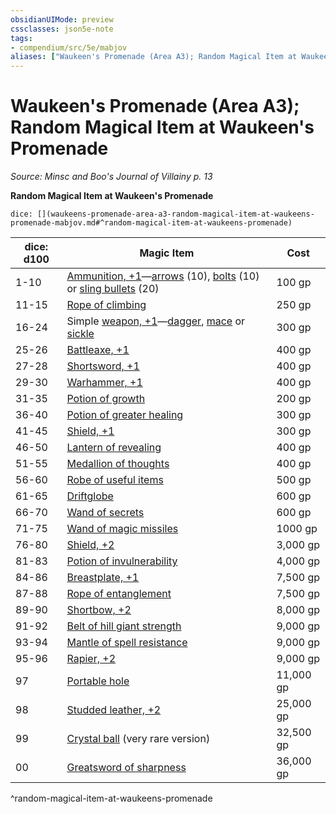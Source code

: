 ```yaml
---
obsidianUIMode: preview
cssclasses: json5e-note
tags:
- compendium/src/5e/mabjov
aliases: ["Waukeen's Promenade (Area A3); Random Magical Item at Waukeen's Promenade"]
---
```

# Waukeen's Promenade (Area A3); Random Magical Item at Waukeen's Promenade
*Source: Minsc and Boo's Journal of Villainy p. 13* 

**Random Magical Item at Waukeen's Promenade**

`dice: [](waukeens-promenade-area-a3-random-magical-item-at-waukeens-promenade-mabjov.md#^random-magical-item-at-waukeens-promenade)`

| dice: d100 | Magic Item | Cost |
|------------|------------|------|
| 1-10 | [Ammunition, +1](/Systems/5e/items/1-ammunition.md)—[arrows](/Systems/5e/items/1-ammunition.md) (10), [bolts](/Systems/5e/items/1-ammunition.md) (10) or [sling bullets](/Systems/5e/items/1-ammunition.md) (20) | 100 gp |
| 11-15 | [Rope of climbing](/Systems/5e/items/rope-of-climbing.md) | 250 gp |
| 16-24 | Simple [weapon, +1](/Systems/5e/items/1-weapon.md)—[dagger](/Systems/5e/items/1-weapon.md), [mace](/Systems/5e/items/1-weapon.md) or [sickle](/Systems/5e/items/1-weapon.md) | 300 gp |
| 25-26 | [Battleaxe, +1](/Systems/5e/items/1-weapon.md) | 400 gp |
| 27-28 | [Shortsword, +1](/Systems/5e/items/1-weapon.md) | 400 gp |
| 29-30 | [Warhammer, +1](/Systems/5e/items/1-weapon.md) | 400 gp |
| 31-35 | [Potion of growth](/Systems/5e/items/potion-of-growth.md) | 200 gp |
| 36-40 | [Potion of greater healing](/Systems/5e/items/potion-of-greater-healing.md) | 300 gp |
| 41-45 | [Shield, +1](/Systems/5e/items/1-shield.md) | 300 gp |
| 46-50 | [Lantern of revealing](/Systems/5e/items/lantern-of-revealing.md) | 400 gp |
| 51-55 | [Medallion of thoughts](/Systems/5e/items/medallion-of-thoughts.md) | 400 gp |
| 56-60 | [Robe of useful items](/Systems/5e/items/robe-of-useful-items.md) | 500 gp |
| 61-65 | [Driftglobe](/Systems/5e/items/driftglobe.md) | 600 gp |
| 66-70 | [Wand of secrets](/Systems/5e/items/wand-of-secrets.md) | 600 gp |
| 71-75 | [Wand of magic missiles](/Systems/5e/items/wand-of-magic-missiles.md) | 1000 gp |
| 76-80 | [Shield, +2](/Systems/5e/items/2-shield.md) | 3,000 gp |
| 81-83 | [Potion of invulnerability](/Systems/5e/items/potion-of-invulnerability.md) | 4,000 gp |
| 84-86 | [Breastplate, +1](/Systems/5e/items/1-armor.md) | 7,500 gp |
| 87-88 | [Rope of entanglement](/Systems/5e/items/rope-of-entanglement.md) | 7,500 gp |
| 89-90 | [Shortbow, +2](/Systems/5e/items/2-weapon.md) | 8,000 gp |
| 91-92 | [Belt of hill giant strength](/Systems/5e/items/belt-of-hill-giant-strength.md) | 9,000 gp |
| 93-94 | [Mantle of spell resistance](/Systems/5e/items/mantle-of-spell-resistance.md) | 9,000 gp |
| 95-96 | [Rapier, +2](/Systems/5e/items/2-weapon.md) | 9,000 gp |
| 97 | [Portable hole](/Systems/5e/items/portable-hole.md) | 11,000 gp |
| 98 | [Studded leather, +2](/Systems/5e/items/2-armor.md) | 25,000 gp |
| 99 | [Crystal ball](/Systems/5e/items/crystal-ball.md) (very rare version) | 32,500 gp |
| 00 | [Greatsword of sharpness](/Systems/5e/items/sword-of-sharpness.md) | 36,000 gp |
^random-magical-item-at-waukeens-promenade